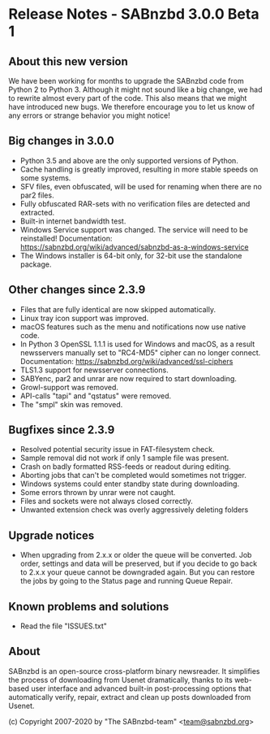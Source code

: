 Release Notes - SABnzbd 3.0.0 Beta 1
=========================================================

## About this new version
We have been working for months to upgrade the SABnzbd code from Python 2 to Python 3.
Although it might not sound like a big change, we had to rewrite almost every part of
the code. This also means that we might have introduced new bugs. We therefore encourage
you to let us know of any errors or strange behavior you might notice!

## Big changes in 3.0.0
- Python 3.5 and above are the only supported versions of Python.
- Cache handling is greatly improved, resulting in more stable speeds on some systems.
- SFV files, even obfuscated, will be used for renaming when there are no par2 files.
- Fully obfuscated RAR-sets with no verification files are detected and extracted.
- Built-in internet bandwidth test.
- Windows Service support was changed. The service will need to be reinstalled!
  Documentation: https://sabnzbd.org/wiki/advanced/sabnzbd-as-a-windows-service
- The Windows installer is 64-bit only, for 32-bit use the standalone package.

## Other changes since 2.3.9
- Files that are fully identical are now skipped automatically.
- Linux tray icon support was improved.
- macOS features such as the menu and notifications now use native code.
- In Python 3 OpenSSL 1.1.1 is used for Windows and macOS, as a result 
  newsservers manually set to "RC4-MD5" cipher can no longer connect. 
  Documentation: https://sabnzbd.org/wiki/advanced/ssl-ciphers
- TLS1.3 support for newsserver connections.
- SABYenc, par2 and unrar are now required to start downloading.
- Growl-support was removed.
- API-calls "tapi" and "qstatus" were removed.
- The "smpl" skin was removed.

## Bugfixes since 2.3.9
- Resolved potential security issue in FAT-filesystem check.
- Sample removal did not work if only 1 sample file was present.
- Crash on badly formatted RSS-feeds or readout during editing.
- Aborting jobs that can't be completed would sometimes not trigger.
- Windows systems could enter standby state during downloading.
- Some errors thrown by unrar were not caught.
- Files and sockets were not always closed correctly.
- Unwanted extension check was overly aggressively deleting folders

## Upgrade notices
- When upgrading from 2.x.x or older the queue will be converted. Job order,
  settings and data will be preserved, but if you decide to go back to 2.x.x
  your queue cannot be downgraded again. But you can restore the jobs by going
  to the Status page and running Queue Repair.

## Known problems and solutions
- Read the file "ISSUES.txt"

## About
  SABnzbd is an open-source cross-platform binary newsreader.
  It simplifies the process of downloading from Usenet dramatically, thanks
  to its web-based user interface and advanced built-in post-processing options
  that automatically verify, repair, extract and clean up posts downloaded
  from Usenet.

  (c) Copyright 2007-2020 by "The SABnzbd-team" \<team@sabnzbd.org\>
